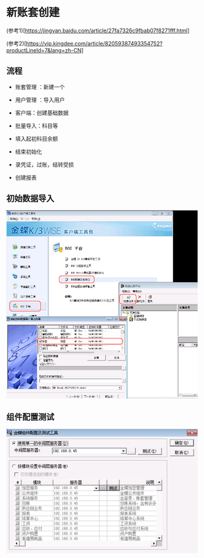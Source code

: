 

# 新账套创建

(参考1)[https://jingyan.baidu.com/article/27fa7326c9fbab07f8271fff.html]

(参考2)[https://vip.kingdee.com/article/82059387493354752?productLineId=7&lang=zh-CN]

## 流程

* 账套管理 ：新建一个

* 用户管理 ：导入用户

* 客户端：创建基础数据

* 批量导入：科目等

* 填入起初科目余额

* 结束初始化

* 录凭证，过账，结转受损

* 创建报表

  

## 初始数据导入


![](./images/数据导入导出.png)



## 组件配置测试



 

![](./images/组件配置测试.png)